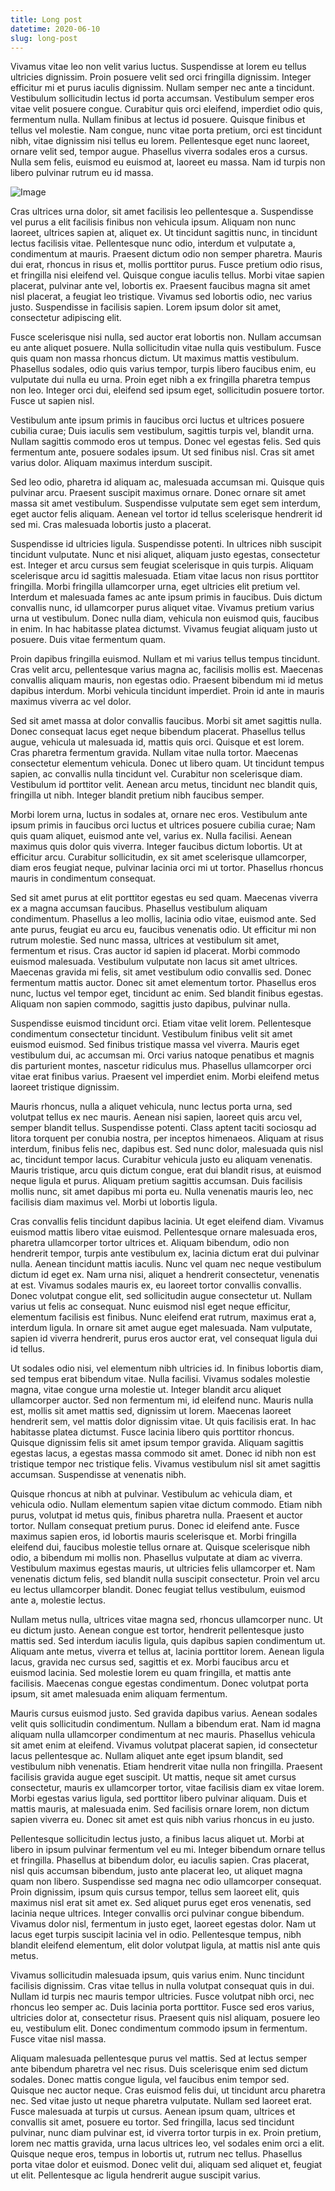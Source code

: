 ```yaml
---
title: Long post
datetime: 2020-06-10
slug: long-post
---
```

Vivamus vitae leo non velit varius luctus. Suspendisse at lorem eu tellus ultricies dignissim. Proin posuere velit sed orci fringilla dignissim. Integer efficitur mi et purus iaculis dignissim. Nullam semper nec ante a tincidunt. Vestibulum sollicitudin lectus id porta accumsan. Vestibulum semper eros vitae velit posuere congue. Curabitur quis orci eleifend, imperdiet odio quis, fermentum nulla. Nullam finibus at lectus id posuere. Quisque finibus et tellus vel molestie. Nam congue, nunc vitae porta pretium, orci est tincidunt nibh, vitae dignissim nisi tellus eu lorem. Pellentesque eget nunc laoreet, ornare velit sed, tempor augue. Phasellus viverra sodales eros a cursus. Nulla sem felis, euismod eu euismod at, laoreet eu massa. Nam id turpis non libero pulvinar rutrum eu id massa.

![Image](https://picsum.photos/seed/picsum/640/480)

Cras ultrices urna dolor, sit amet facilisis leo pellentesque a. Suspendisse vel purus a elit facilisis finibus non vehicula ipsum. Aliquam non nunc laoreet, ultrices sapien at, aliquet ex. Ut tincidunt sagittis nunc, in tincidunt lectus facilisis vitae. Pellentesque nunc odio, interdum et vulputate a, condimentum at mauris. Praesent dictum odio non semper pharetra. Mauris dui erat, rhoncus in risus et, mollis porttitor purus. Fusce pretium odio risus, et fringilla nisi eleifend vel. Quisque congue iaculis tellus. Morbi vitae sapien placerat, pulvinar ante vel, lobortis ex. Praesent faucibus magna sit amet nisl placerat, a feugiat leo tristique. Vivamus sed lobortis odio, nec varius justo. Suspendisse in facilisis sapien. Lorem ipsum dolor sit amet, consectetur adipiscing elit.

Fusce scelerisque nisi nulla, sed auctor erat lobortis non. Nullam accumsan eu ante aliquet posuere. Nulla sollicitudin vitae nulla quis vestibulum. Fusce quis quam non massa rhoncus dictum. Ut maximus mattis vestibulum. Phasellus sodales, odio quis varius tempor, turpis libero faucibus enim, eu vulputate dui nulla eu urna. Proin eget nibh a ex fringilla pharetra tempus non leo. Integer orci dui, eleifend sed ipsum eget, sollicitudin posuere tortor. Fusce ut sapien nisl.

Vestibulum ante ipsum primis in faucibus orci luctus et ultrices posuere cubilia curae; Duis iaculis sem vestibulum, sagittis turpis vel, blandit urna. Nullam sagittis commodo eros ut tempus. Donec vel egestas felis. Sed quis fermentum ante, posuere sodales ipsum. Ut sed finibus nisl. Cras sit amet varius dolor. Aliquam maximus interdum suscipit.

Sed leo odio, pharetra id aliquam ac, malesuada accumsan mi. Quisque quis pulvinar arcu. Praesent suscipit maximus ornare. Donec ornare sit amet massa sit amet vestibulum. Suspendisse vulputate sem eget sem interdum, eget auctor felis aliquam. Aenean vel tortor id tellus scelerisque hendrerit id sed mi. Cras malesuada lobortis justo a placerat.

Suspendisse id ultricies ligula. Suspendisse potenti. In ultrices nibh suscipit tincidunt vulputate. Nunc et nisi aliquet, aliquam justo egestas, consectetur est. Integer et arcu cursus sem feugiat scelerisque in quis turpis. Aliquam scelerisque arcu id sagittis malesuada. Etiam vitae lacus non risus porttitor fringilla. Morbi fringilla ullamcorper urna, eget ultricies elit pretium vel. Interdum et malesuada fames ac ante ipsum primis in faucibus. Duis dictum convallis nunc, id ullamcorper purus aliquet vitae. Vivamus pretium varius urna ut vestibulum. Donec nulla diam, vehicula non euismod quis, faucibus in enim. In hac habitasse platea dictumst. Vivamus feugiat aliquam justo ut posuere. Duis vitae fermentum quam.

Proin dapibus fringilla euismod. Nullam et mi varius tellus tempus tincidunt. Cras velit arcu, pellentesque varius magna ac, facilisis mollis est. Maecenas convallis aliquam mauris, non egestas odio. Praesent bibendum mi id metus dapibus interdum. Morbi vehicula tincidunt imperdiet. Proin id ante in mauris maximus viverra ac vel dolor.

Sed sit amet massa at dolor convallis faucibus. Morbi sit amet sagittis nulla. Donec consequat lacus eget neque bibendum placerat. Phasellus tellus augue, vehicula ut malesuada id, mattis quis orci. Quisque et est lorem. Cras pharetra fermentum gravida. Nullam vitae nulla tortor. Maecenas consectetur elementum vehicula. Donec ut libero quam. Ut tincidunt tempus sapien, ac convallis nulla tincidunt vel. Curabitur non scelerisque diam. Vestibulum id porttitor velit. Aenean arcu metus, tincidunt nec blandit quis, fringilla ut nibh. Integer blandit pretium nibh faucibus semper.

Morbi lorem urna, luctus in sodales at, ornare nec eros. Vestibulum ante ipsum primis in faucibus orci luctus et ultrices posuere cubilia curae; Nam quis quam aliquet, euismod ante vel, varius ex. Nulla facilisi. Aenean maximus quis dolor quis viverra. Integer faucibus dictum lobortis. Ut at efficitur arcu. Curabitur sollicitudin, ex sit amet scelerisque ullamcorper, diam eros feugiat neque, pulvinar lacinia orci mi ut tortor. Phasellus rhoncus mauris in condimentum consequat.

Sed sit amet purus at elit porttitor egestas eu sed quam. Maecenas viverra ex a magna accumsan faucibus. Phasellus vestibulum aliquam condimentum. Phasellus a leo mollis, lacinia odio vitae, euismod ante. Sed ante purus, feugiat eu arcu eu, faucibus venenatis odio. Ut efficitur mi non rutrum molestie. Sed nunc massa, ultrices at vestibulum sit amet, fermentum et risus. Cras auctor id sapien id placerat. Morbi commodo euismod malesuada. Vestibulum vulputate non lacus sit amet ultrices. Maecenas gravida mi felis, sit amet vestibulum odio convallis sed. Donec fermentum mattis auctor. Donec sit amet elementum tortor. Phasellus eros nunc, luctus vel tempor eget, tincidunt ac enim. Sed blandit finibus egestas. Aliquam non sapien commodo, sagittis justo dapibus, pulvinar nulla.

Suspendisse euismod tincidunt orci. Etiam vitae velit lorem. Pellentesque condimentum consectetur tincidunt. Vestibulum finibus velit sit amet euismod euismod. Sed finibus tristique massa vel viverra. Mauris eget vestibulum dui, ac accumsan mi. Orci varius natoque penatibus et magnis dis parturient montes, nascetur ridiculus mus. Phasellus ullamcorper orci vitae erat finibus varius. Praesent vel imperdiet enim. Morbi eleifend metus laoreet tristique dignissim.

Mauris rhoncus, nulla a aliquet vehicula, nunc lectus porta urna, sed volutpat tellus ex nec mauris. Aenean nisi sapien, laoreet quis arcu vel, semper blandit tellus. Suspendisse potenti. Class aptent taciti sociosqu ad litora torquent per conubia nostra, per inceptos himenaeos. Aliquam at risus interdum, finibus felis nec, dapibus est. Sed nunc dolor, malesuada quis nisl ac, tincidunt tempor lacus. Curabitur vehicula justo eu aliquam venenatis. Mauris tristique, arcu quis dictum congue, erat dui blandit risus, at euismod neque ligula et purus. Aliquam pretium sagittis accumsan. Duis facilisis mollis nunc, sit amet dapibus mi porta eu. Nulla venenatis mauris leo, nec facilisis diam maximus vel. Morbi ut lobortis ligula.

Cras convallis felis tincidunt dapibus lacinia. Ut eget eleifend diam. Vivamus euismod mattis libero vitae euismod. Pellentesque ornare malesuada eros, pharetra ullamcorper tortor ultrices et. Aliquam bibendum, odio non hendrerit tempor, turpis ante vestibulum ex, lacinia dictum erat dui pulvinar nulla. Aenean tincidunt mattis iaculis. Nunc vel quam nec neque vestibulum dictum id eget ex. Nam urna nisi, aliquet a hendrerit consectetur, venenatis at est. Vivamus sodales mauris ex, eu laoreet tortor convallis convallis. Donec volutpat congue elit, sed sollicitudin augue consectetur ut. Nullam varius ut felis ac consequat. Nunc euismod nisl eget neque efficitur, elementum facilisis est finibus. Nunc eleifend erat rutrum, maximus erat a, interdum ligula. In ornare sit amet augue eget malesuada. Nam vulputate, sapien id viverra hendrerit, purus eros auctor erat, vel consequat ligula dui id tellus.

Ut sodales odio nisi, vel elementum nibh ultricies id. In finibus lobortis diam, sed tempus erat bibendum vitae. Nulla facilisi. Vivamus sodales molestie magna, vitae congue urna molestie ut. Integer blandit arcu aliquet ullamcorper auctor. Sed non fermentum mi, id eleifend nunc. Mauris nulla est, mollis sit amet mattis sed, dignissim ut lorem. Maecenas laoreet hendrerit sem, vel mattis dolor dignissim vitae. Ut quis facilisis erat. In hac habitasse platea dictumst. Fusce lacinia libero quis porttitor rhoncus. Quisque dignissim felis sit amet ipsum tempor gravida. Aliquam sagittis egestas lacus, a egestas massa commodo sit amet. Donec id nibh non est tristique tempor nec tristique felis. Vivamus vestibulum nisl sit amet sagittis accumsan. Suspendisse at venenatis nibh.

Quisque rhoncus at nibh at pulvinar. Vestibulum ac vehicula diam, et vehicula odio. Nullam elementum sapien vitae dictum commodo. Etiam nibh purus, volutpat id metus quis, finibus pharetra nulla. Praesent et auctor tortor. Nullam consequat pretium purus. Donec id eleifend ante. Fusce maximus sapien eros, id lobortis mauris scelerisque et. Morbi fringilla eleifend dui, faucibus molestie tellus ornare at. Quisque scelerisque nibh odio, a bibendum mi mollis non. Phasellus vulputate at diam ac viverra. Vestibulum maximus egestas mauris, ut ultricies felis ullamcorper et. Nam venenatis dictum felis, sed blandit nulla suscipit consectetur. Proin vel arcu eu lectus ullamcorper blandit. Donec feugiat tellus vestibulum, euismod ante a, molestie lectus.

Nullam metus nulla, ultrices vitae magna sed, rhoncus ullamcorper nunc. Ut eu dictum justo. Aenean congue est tortor, hendrerit pellentesque justo mattis sed. Sed interdum iaculis ligula, quis dapibus sapien condimentum ut. Aliquam ante metus, viverra et tellus at, lacinia porttitor lorem. Aenean ligula lacus, gravida nec cursus sed, sagittis et ex. Morbi faucibus arcu et euismod lacinia. Sed molestie lorem eu quam fringilla, et mattis ante facilisis. Maecenas congue egestas condimentum. Donec volutpat porta ipsum, sit amet malesuada enim aliquam fermentum.

Mauris cursus euismod justo. Sed gravida dapibus varius. Aenean sodales velit quis sollicitudin condimentum. Nullam a bibendum erat. Nam id magna aliquam nulla ullamcorper condimentum at nec mauris. Phasellus vehicula sit amet enim at eleifend. Vivamus volutpat placerat sapien, id consectetur lacus pellentesque ac. Nullam aliquet ante eget ipsum blandit, sed vestibulum nibh venenatis. Etiam hendrerit vitae nulla non fringilla. Praesent facilisis gravida augue eget suscipit. Ut mattis, neque sit amet cursus consectetur, mauris ex ullamcorper tortor, vitae facilisis diam ex vitae lorem. Morbi egestas varius ligula, sed porttitor libero pulvinar aliquam. Duis et mattis mauris, at malesuada enim. Sed facilisis ornare lorem, non dictum sapien viverra eu. Donec sit amet est quis nibh varius rhoncus in eu justo.

Pellentesque sollicitudin lectus justo, a finibus lacus aliquet ut. Morbi at libero in ipsum pulvinar fermentum vel eu mi. Integer bibendum ornare tellus et fringilla. Phasellus at bibendum dolor, eu iaculis sapien. Cras placerat, nisl quis accumsan bibendum, justo ante placerat leo, ut aliquet magna quam non libero. Suspendisse sed magna nec odio ullamcorper consequat. Proin dignissim, ipsum quis cursus tempor, tellus sem laoreet elit, quis maximus nisl erat sit amet ex. Sed aliquet purus eget eros venenatis, sed lacinia neque ultrices. Integer convallis orci pulvinar congue bibendum. Vivamus dolor nisl, fermentum in justo eget, laoreet egestas dolor. Nam ut lacus eget turpis suscipit lacinia vel in odio. Pellentesque tempus, nibh blandit eleifend elementum, elit dolor volutpat ligula, at mattis nisl ante quis metus.

Vivamus sollicitudin malesuada ipsum, quis varius enim. Nunc tincidunt facilisis dignissim. Cras vitae tellus in nulla volutpat consequat quis in dui. Nullam id turpis nec mauris tempor ultricies. Fusce volutpat nibh orci, nec rhoncus leo semper ac. Duis lacinia porta porttitor. Fusce sed eros varius, ultricies dolor at, consectetur risus. Praesent quis nisl aliquam, posuere leo eu, vestibulum elit. Donec condimentum commodo ipsum in fermentum. Fusce vitae nisl massa.

Aliquam malesuada pellentesque purus vel mattis. Sed at lectus semper ante bibendum pharetra vel nec risus. Duis scelerisque enim sed dictum sodales. Donec mattis congue ligula, vel faucibus enim tempor sed. Quisque nec auctor neque. Cras euismod felis dui, ut tincidunt arcu pharetra nec. Sed vitae justo ut neque pharetra vulputate. Nullam sed laoreet erat. Fusce malesuada at turpis ut cursus. Aenean ipsum quam, ultrices et convallis sit amet, posuere eu tortor. Sed fringilla, lacus sed tincidunt pulvinar, nunc diam pulvinar est, id viverra tortor turpis in ex. Proin pretium, lorem nec mattis gravida, urna lacus ultrices leo, vel sodales enim orci a elit. Quisque neque eros, tempus in lobortis ut, rutrum nec tellus. Phasellus porta vitae dolor et euismod. Donec velit dui, aliquam sed aliquet et, feugiat ut elit. Pellentesque ac ligula hendrerit augue suscipit varius.
